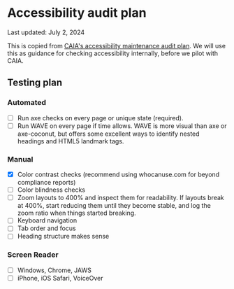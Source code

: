 # Accessibility audit plan

Last updated: July 2, 2024

This is copied from [CAIA's accessibility maintenance audit plan](https://github.com/department-of-veterans-affairs/va.gov-team/issues/new?assignees=&labels=epic%2C+accessibility%2C+a11y-testing%2C+sitewide+CAIA%2C+sitewide+accessibility&projects=&template=a11y-audit.yaml&title=%5BMaintenance+A11y+Audit%5D%3A+). We will use this as guidance for checking accessibility internally, before we pilot with CAIA.

## Testing plan

### Automated
- [ ] Run axe checks on every page or unique state (required).
- [ ] Run WAVE on every page if time allows. WAVE is more visual than axe or axe-coconut, but offers some excellent ways to identify nested headings and HTML5 landmark tags.

### Manual
- [x] Color contrast checks (recommend using whocanuse.com for beyond compliance reports)
- [ ] Color blindness checks
- [ ] Zoom layouts to 400% and inspect them for readability. If layouts break at 400%, start reducing them until they become stable, and log the zoom ratio when things started breaking.
- [ ] Keyboard navigation
- [ ] Tab order and focus
- [ ] Heading structure makes sense

### Screen Reader
- [ ] Windows, Chrome, JAWS
- [ ] iPhone, iOS Safari, VoiceOver
